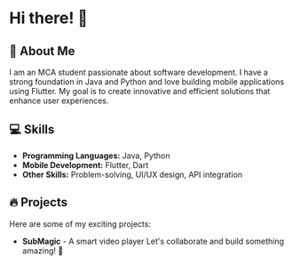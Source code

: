 # Hi there! 👋

## 🚀 About Me
I am an MCA student passionate about software development. I have a strong foundation in Java and Python and love building mobile applications using Flutter. My goal is to create innovative and efficient solutions that enhance user experiences.

## 💻 Skills
- **Programming Languages:** Java, Python
- **Mobile Development:** Flutter, Dart
- **Other Skills:** Problem-solving, UI/UX design, API integration

## 🔥 Projects
Here are some of my exciting projects:
- **SubMagic** - A smart video player 
Let's collaborate and build something amazing! 🚀

